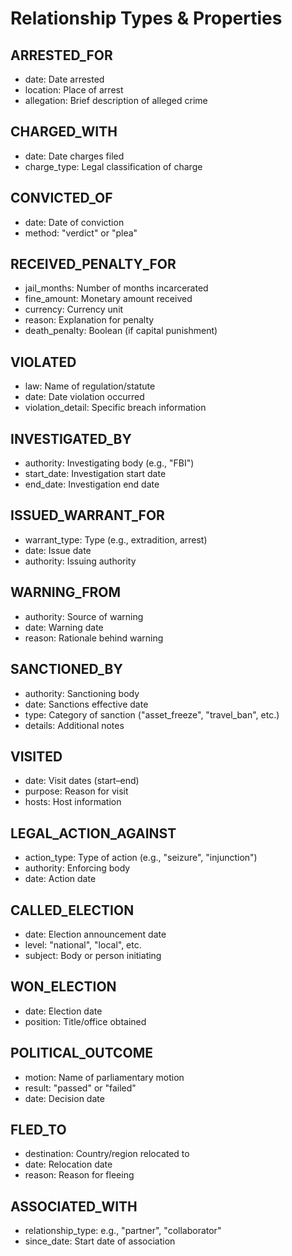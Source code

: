 # Relationship Types & Properties

## ARRESTED_FOR
- date: Date arrested  
- location: Place of arrest  
- allegation: Brief description of alleged crime

## CHARGED_WITH
- date: Date charges filed  
- charge_type: Legal classification of charge

## CONVICTED_OF
- date: Date of conviction  
- method: "verdict" or "plea"

## RECEIVED_PENALTY_FOR
- jail_months: Number of months incarcerated  
- fine_amount: Monetary amount received  
- currency: Currency unit  
- reason: Explanation for penalty  
- death_penalty: Boolean (if capital punishment)

## VIOLATED
- law: Name of regulation/statute  
- date: Date violation occurred  
- violation_detail: Specific breach information

## INVESTIGATED_BY
- authority: Investigating body (e.g., "FBI")  
- start_date: Investigation start date  
- end_date: Investigation end date

## ISSUED_WARRANT_FOR
- warrant_type: Type (e.g., extradition, arrest)  
- date: Issue date  
- authority: Issuing authority

## WARNING_FROM
- authority: Source of warning  
- date: Warning date  
- reason: Rationale behind warning

## SANCTIONED_BY
- authority: Sanctioning body  
- date: Sanctions effective date  
- type: Category of sanction ("asset_freeze", "travel_ban", etc.)  
- details: Additional notes

## VISITED
- date: Visit dates (start–end)  
- purpose: Reason for visit  
- hosts: Host information

## LEGAL_ACTION_AGAINST
- action_type: Type of action (e.g., "seizure", "injunction")  
- authority: Enforcing body  
- date: Action date

## CALLED_ELECTION
- date: Election announcement date  
- level: "national", "local", etc.  
- subject: Body or person initiating

## WON_ELECTION
- date: Election date  
- position: Title/office obtained

## POLITICAL_OUTCOME
- motion: Name of parliamentary motion  
- result: "passed" or "failed"  
- date: Decision date

## FLED_TO
- destination: Country/region relocated to  
- date: Relocation date  
- reason: Reason for fleeing

## ASSOCIATED_WITH
- relationship_type: e.g., "partner", "collaborator"  
- since_date: Start date of association
